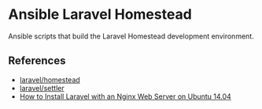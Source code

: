 # Ansible Laravel Homestead

Ansible scripts that build the Laravel Homestead development environment.


## References

- [laravel/homestead](https://github.com/laravel/homestead)
- [laravel/settler](https://github.com/laravel/settler)
- [How to Install Laravel with an Nginx Web Server on Ubuntu 14.04](https://www.digitalocean.com/community/tutorials/how-to-install-laravel-with-an-nginx-web-server-on-ubuntu-14-04)
